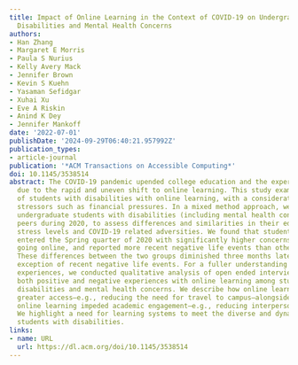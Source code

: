 ```yaml
---
title: Impact of Online Learning in the Context of COVID-19 on Undergraduates with
  Disabilities and Mental Health Concerns
authors:
- Han Zhang
- Margaret E Morris
- Paula S Nurius
- Kelly Avery Mack
- Jennifer Brown
- Kevin S Kuehn
- Yasaman Sefidgar
- Xuhai Xu
- Eve A Riskin
- Anind K Dey
- Jennifer Mankoff
date: '2022-07-01'
publishDate: '2024-09-29T06:40:21.957992Z'
publication_types:
- article-journal
publication: '*ACM Transactions on Accessible Computing*'
doi: 10.1145/3538514
abstract: The COVID-19 pandemic upended college education and the experiences of students
  due to the rapid and uneven shift to online learning. This study examined the experiences
  of students with disabilities with online learning, with a consideration of surrounding
  stressors such as financial pressures. In a mixed method approach, we compared 28
  undergraduate students with disabilities (including mental health concerns) to their
  peers during 2020, to assess differences and similarities in their educational concerns,
  stress levels and COVID-19 related adversities. We found that students with disabilities
  entered the Spring quarter of 2020 with significantly higher concerns about classes
  going online, and reported more recent negative life events than other students.
  These differences between the two groups diminished three months later with the
  exception of recent negative life events. For a fuller understanding of students’
  experiences, we conducted qualitative analysis of open ended interviews. We examined
  both positive and negative experiences with online learning among students with
  disabilities and mental health concerns. We describe how online learning enabled
  greater access–e.g., reducing the need for travel to campus–alongside ways in which
  online learning impeded academic engagement–e.g., reducing interpersonal interaction.
  We highlight a need for learning systems to meet the diverse and dynamic needs of
  students with disabilities.
links:
- name: URL
  url: https://dl.acm.org/doi/10.1145/3538514
---
```

